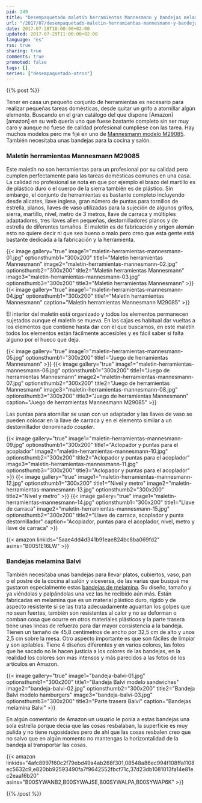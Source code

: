 ```yaml
---
pid: 249
title: "Desempaquetado maletín herramientas Mannesmann y bandejas melamina Balvi"
url: "/2017/07/desempaquetado-maletin-herramientas-mannesmann-y-bandejas-melamina-balvi/"
date: 2017-07-28T18:00:00+02:00
updated: 2017-07-29T11:00:00+02:00
language: "es"
rss: true
sharing: true
comments: true
promoted: false
tags: []
series: ["desempaquetado-otros"]
---
```


{{% post %}}

Tener en casa un pequeño conjunto de herramientas es necesario para realizar pequeñas tareas domésticas, desde quitar un grifo a atornillar algún elemento. Buscando en el gran catálogo del que dispone [Amazon][amazon] en su web quería uno que fuese bastante completo sin ser muy caro y aunque no fuese de calidad profesional cumpliese con las tarea. Hay muchos modelos pero me fijé en uno de [Mannesmann modelo M29085](https://amzn.to/2w6YVem). También necesitaba unas bandejas para la cocina y salón.

### Maletín herramientas Mannesmann M29085

Este maletín no son herramientas para un profesional por su calidad pero cumplen perfectamente para las tareas domésticas comunes en una casa. La calidad no profesional se nota en que por ejemplo el brazo del martillo es de plástico duro o el cuerpo de la sierra también es de plástico. Sin embargo, el conjunto de herramientas es bastante completo incluyendo desde alicates, llave inglesa, gran número de puntas para tornillos de estrella, planos, llaves de vaso utilizadas para la sujeción de algunos grifos, sierra, martillo, nivel, metro de 3 metros, llave de carraca y múltiples adaptadores, tres llaves allen pequeñas, destornilladores planos y de estrella de diferentes tamaños. El maletín es de fabricación y origen alemán esto no quiere decir ni que sea bueno o malo pero creo que esta gente está bastante dedicada a la fabricación y la herramienta.

{{< image
    gallery="true"
    image1="maletin-herramientas-mannesmann-01.jpg" optionsthumb1="300x200" title1="Maletín herramientas Mannesmann"
    image2="maletin-herramientas-mannesmann-02.jpg" optionsthumb2="300x200" title2="Maletín herramientas Mannesmann"
    image3="maletin-herramientas-mannesmann-03.jpg" optionsthumb3="300x200" title3="Maletin herramientas Mannesmann" >}}
{{< image
    gallery="true"
    image1="maletin-herramientas-mannesmann-04.jpg" optionsthumb1="300x200" title1="Maletín herramientas Mannesmann"
    caption="Maletín herramientas Mannesmann M29085" >}}

El interior del maletín está organizado y todos los elementos permanecen sujetados aunque el maletín se mueva. En las cajas es habitual dar vueltas a los elementos que contiene hasta dar con el que buscamos, en este maletín todos los elementos están fácilmente accesibles y es fácil saber si falta alguno por el hueco que deja.

{{< image
    gallery="true"
    image1="maletin-herramientas-mannesmann-05.jpg" optionsthumb1="300x200" title1="Juego de herramientas Mannesmann" >}}
{{< image
    gallery="true"
    image1="maletin-herramientas-mannesmann-06.jpg" optionsthumb1="300x200" title1="Juego de herramientas Mannesmann"
    image2="maletin-herramientas-mannesmann-07.jpg" optionsthumb2="300x200" title2="Juego de herramientas Mannesmann"
    image3="maletin-herramientas-mannesmann-08.jpg" optionsthumb3="300x200" title3="Juego de herramientas Mannesmann"
    caption="Juego de  herramientas Mannesmann M29085" >}}

Las puntas para atornillar se usan con un adaptador y las llaves de vaso se pueden colocar en la llave de carraca y en el elemento similar a un destornillador denominado _coupler_.

{{< image
    gallery="true"
    image1="maletin-herramientas-mannesmann-09.jpg" optionsthumb1="300x200" title1="Aclopador y puntas para el acoplador"
    image2="maletin-herramientas-mannesmann-10.jpg" optionsthumb2="300x200" title2="Aclopador y puntas para el acoplador"
    image3="maletin-herramientas-mannesmann-11.jpg" optionsthumb3="300x200" title3="Aclopador y puntas para el acoplador" >}}
{{< image
    gallery="true"
    image1="maletin-herramientas-mannesmann-12.jpg" optionsthumb1="300x200" title1="Nivel y metro"
    image2="maletin-herramientas-mannesmann-13.jpg" optionsthumb2="300x200" title2="Nivel y metro" >}}
{{< image
    gallery="true"
    image1="maletin-herramientas-mannesmann-14.jpg" optionsthumb1="300x200" title1="Llave de carraca"
    image2="maletin-herramientas-mannesmann-15.jpg" optionsthumb2="300x200" title2="Llave de carraca, acoplador y punta destornillador"
    caption="Acoplador, puntas para el acoplador, nivel, metro y llave de carraca" >}}

{{< amazon
    linkids="5aae4dd4d341b91eae824bc8ba069fd2"
    asins="B0051E16LW" >}}

### Bandejas melamina Balvi

También necesitaba unas bandejas para llevar platos, cubiertos, vaso, pan o el postre de la cocina al salón y viceversa, de las varias que busqué me gustaron especialmente estas [bandejas de melamina](https://amzn.to/2vestKF). Su diseño, tamaño y ya viéndolas y palpándolas una vez las he recibido aún más. Están fabricadas en melamina que es un material plástico duro, rígido y de aspecto resistente si se las trata adecuadamente aguantan los golpes que no sean fuertes, también son resistentes al calor y no se deforman o comban cosa que ocurre en otros materiales plásticos y la parte trasera tiene unas lineas de refuerzo para dar mayor consistencia a la bandeja. Tienen un tamaño de 45,8 centímetros de ancho por 32,5 cm de alto y unos 2,5 cm sobre la mesa. Otro aspecto importante es que son fáciles de limpiar y son apilables. Tiene 4 diseños diferentes y en varios colores, las fotos que he sacado no le hacen justicia a los colores de las bandejas, en la realidad los colores son más intensos y más parecidos a las fotos de los artículos en Amazon.

{{< image
    gallery="true"
    image1="bandeja-balvi-01.jpg" optionsthumb1="300x200" title1="Bandeja Balvi modelo sandwiches"
    image2="bandeja-balvi-02.jpg" optionsthumb2="300x200" title2="Bandeja Balvi modelo hamburgers"
    image3="bandeja-balvi-03.jpg" optionsthumb3="300x200" title3="Parte trasera Balvi"
    caption="Bandejas melamina Balvi" >}}

En algún comentario de Amazon un usuario le ponía a estas bandejas una sola estrella porque decía que las cosas resbalaban, la superficie es muy pulida y no tiene rugosidades pero de ahí que las cosas resbalen creo que no salvo que en algún momento no mantengas la horizontalidad de la bandeja al transportar las cosas.

{{< amazon
    linkids="4afc8997f60c2f79ebd49a4ab268f301,08548a86ec994f108ffa1108ec5632c9,e820bb92593490fa7f9642552fbcf71c,37d23db1081013fa14e81ec2eaa16b20"
    asins="B00SYWANB2,B00SYWAJSE,B00SYWALPA,B00SYWAP6K" >}}

{{% /post %}}
